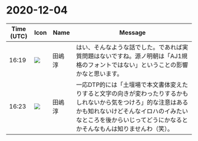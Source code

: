 # 2020-12-04

|Time (UTC)|Icon|Name|Message|
|---|---|---|---|
|16:19|![](https://secure.gravatar.com/avatar/698cc14290c3976fdd9f0a23494b87c1.jpg?s=72&d=https%3A%2F%2Fa.slack-edge.com%2Fdf10d%2Fimg%2Favatars%2Fava_0018-72.png)|田嶋　淳|はい、そんなような話でした。であれば実質問題はないですね。源ノ明朝は「AJ1規格のフォントではない」ということの影響かなと思います。|
|16:23|![](https://secure.gravatar.com/avatar/698cc14290c3976fdd9f0a23494b87c1.jpg?s=72&d=https%3A%2F%2Fa.slack-edge.com%2Fdf10d%2Fimg%2Favatars%2Fava_0018-72.png)|田嶋　淳|一応DTP的には「土壇場で本文書体変えたりすると文字の向きが変わったりするかもしれないから気をつけろ」的な注意はあるかも知れないけどそんなイロハのイみたいなところを後からいじってどうにかなるとかそんなもんは知りませんわ（笑）。|
